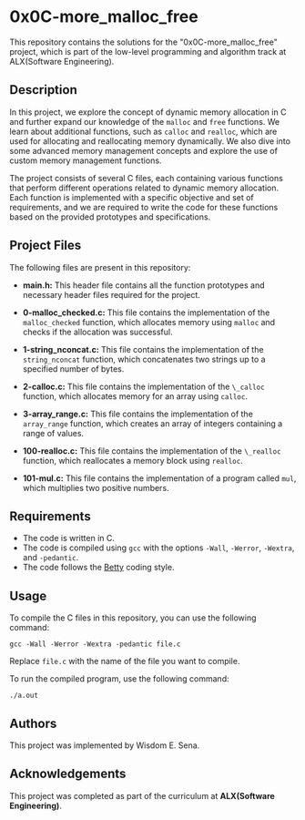# 0x0C-more_malloc_free

This repository contains the solutions for the "0x0C-more_malloc_free" project, which is part of the low-level programming and algorithm track at ALX(Software Engineering).

## Description

In this project, we explore the concept of dynamic memory allocation in C and further expand our knowledge of the `malloc` and `free` functions. We learn about additional functions, such as `calloc` and `realloc`, which are used for allocating and reallocating memory dynamically. We also dive into some advanced memory management concepts and explore the use of custom memory management functions.

The project consists of several C files, each containing various functions that perform different operations related to dynamic memory allocation. Each function is implemented with a specific objective and set of requirements, and we are required to write the code for these functions based on the provided prototypes and specifications.

## Project Files

The following files are present in this repository:

- **main.h:** This header file contains all the function prototypes and necessary header files required for the project.

- **0-malloc_checked.c:** This file contains the implementation of the `malloc_checked` function, which allocates memory using `malloc` and checks if the allocation was successful.

- **1-string_nconcat.c:** This file contains the implementation of the `string_nconcat` function, which concatenates two strings up to a specified number of bytes.

- **2-calloc.c:** This file contains the implementation of the `\_calloc` function, which allocates memory for an array using `calloc`.

- **3-array_range.c:** This file contains the implementation of the `array_range` function, which creates an array of integers containing a range of values.

- **100-realloc.c:** This file contains the implementation of the `\_realloc` function, which reallocates a memory block using `realloc`.

- **101-mul.c:** This file contains the implementation of a program called `mul`, which multiplies two positive numbers.

## Requirements

- The code is written in C.
- The code is compiled using `gcc` with the options `-Wall`, `-Werror`, `-Wextra`, and `-pedantic`.
- The code follows the [Betty](https://github.com/holbertonschool/Betty) coding style.

## Usage

To compile the C files in this repository, you can use the following command:

```
gcc -Wall -Werror -Wextra -pedantic file.c
```

Replace `file.c` with the name of the file you want to compile.

To run the compiled program, use the following command:

```
./a.out
```

## Authors

This project was implemented by Wisdom E. Sena.

## Acknowledgements

This project was completed as part of the curriculum at **ALX(Software Engineering)**.
